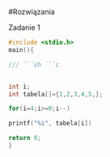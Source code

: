 #Rozwiązania

Zadanie 1

```c
#include <stdio.h>
main(){

/// ```sh ```c


int i;
int tabela[]={1,2,3,4,5,};

for(i=4;i>=0;i--)

printf("%i", tabela[i])

return 0;
}
